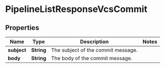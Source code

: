 

# PipelineListResponseVcsCommit

## Properties

Name | Type | Description | Notes
------------ | ------------- | ------------- | -------------
**subject** | **String** | The subject of the commit message. | 
**body** | **String** | The body of the commit message. | 



